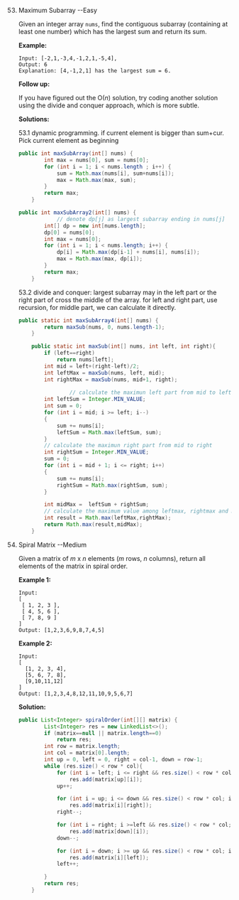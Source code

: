 





53. Maximum Subarray  --Easy

    Given an integer array `nums`, find the contiguous subarray (containing at least one number) which has the largest sum and return its sum.

    **Example:**

    ```
    Input: [-2,1,-3,4,-1,2,1,-5,4],
    Output: 6
    Explanation: [4,-1,2,1] has the largest sum = 6.
    ```

    **Follow up:**

    If you have figured out the O(*n*) solution, try coding another solution using the divide and conquer approach, which is more subtle.

    **Solutions:**

    53.1 dynamic programming. if current element is bigger than sum+cur. Pick current element as beginning

    ```java
    public int maxSubArray(int[] nums) {
            int max = nums[0], sum = nums[0];
            for (int i = 1; i < nums.length ; i++) {
                sum = Math.max(nums[i], sum+nums[i]);
                max = Math.max(max, sum);
            }
            return max;
        }
    ```

    ```java
    public int maxSubArray2(int[] nums) {
      			// denote dp[j] as largest subarray ending in nums[j]
            int[] dp = new int[nums.length];
            dp[0] = nums[0];
            int max = nums[0];
            for (int i = 1; i < nums.length; i++) {
                dp[i] = Math.max(dp[i-1] + nums[i], nums[i]);
                max = Math.max(max, dp[i]);
            }
            return max;
        }
    ```

    53.2 divide and conquer: largest subarray may in the left part or the right part of cross the middle of the array. for left and right part, use recursion, for middle part, we can calculate it directly.

    ```java
    public static int maxSubArray4(int[] nums) {
            return maxSub(nums, 0, nums.length-1);
        }
    
        public static int maxSub(int[] nums, int left, int right){
            if (left==right)
                return nums[left];
            int mid = left+(right-left)/2;
            int leftMax = maxSub(nums, left, mid);
            int rightMax = maxSub(nums, mid+1, right);
            
    				// calculate the maximun left part from mid to left
          	int leftSum = Integer.MIN_VALUE;
            int sum = 0;
            for (int i = mid; i >= left; i--)
            {
                sum += nums[i];
                leftSum = Math.max(leftSum, sum);
            }
          	// calculate the maximun right part from mid to right
            int rightSum = Integer.MIN_VALUE;
            sum = 0;
            for (int i = mid + 1; i <= right; i++)
            {
                sum += nums[i];
                rightSum = Math.max(rightSum, sum);
            }
    
            int midMax =  leftSum + rightSum;
          	// calculate the maximum value among leftmax, rightmax and midmax
            int result = Math.max(leftMax,rightMax);
            return Math.max(result,midMax);
        }
    ```

54. Spiral Matrix   --Medium

    Given a matrix of *m* x *n* elements (*m* rows, *n* columns), return all elements of the matrix in spiral order.

    **Example 1:**

    ```
    Input:
    [
     [ 1, 2, 3 ],
     [ 4, 5, 6 ],
     [ 7, 8, 9 ]
    ]
    Output: [1,2,3,6,9,8,7,4,5]
    ```

    **Example 2:**

    ```
    Input:
    [
      [1, 2, 3, 4],
      [5, 6, 7, 8],
      [9,10,11,12]
    ]
    Output: [1,2,3,4,8,12,11,10,9,5,6,7]
    ```

    **Solution:**

    ```java
    public List<Integer> spiralOrder(int[][] matrix) {
            List<Integer> res = new LinkedList<>();
            if (matrix==null || matrix.length==0)
                return res;
            int row = matrix.length;
            int col = matrix[0].length;
            int up = 0, left = 0, right = col-1, down = row-1;
            while (res.size() < row * col){
                for (int i = left; i <= right && res.size() < row * col; i++)
                    res.add(matrix[up][i]);
                up++;
    
                for (int i = up; i <= down && res.size() < row * col; i++)
                    res.add(matrix[i][right]);
                right--;
    
                for (int i = right; i >=left && res.size() < row * col; i--)
                    res.add(matrix[down][i]);
                down--;
    
                for (int i = down; i >= up && res.size() < row * col; i--)
                    res.add(matrix[i][left]);
                left++;
    
            }
            return res;
        }
    ```

    